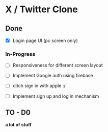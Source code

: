 # X / Twitter Clone


## Done

- [x] Login page UI (pc screen only)



### In-Progress

- [ ] Responsiveness for different screen layout
- [ ] Implement Google auth using firebase
- [ ] ditch sign in with apple :/
- [ ] Implement sign up and log in mechanism


## TO - D0

**a lot of stuff**